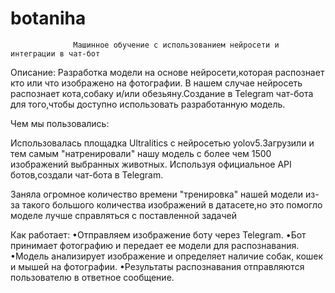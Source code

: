 # botaniha
                  Машинное обучение с использованием нейросети и интеграции в чат-бот 
Описание:
Разработка модели на основе нейросети,которая распознает кто или что изображено на фотографии.
В нашем случае нейросеть распознает кота,собаку и/или обезьяну.Создание в Telegram чат-бота для того,чтобы
доступно использовать разработанную модель.

Чем мы пользовались:

Использовалась площадка Ultralitics с нейросетью yolov5.Загрузили и тем самым "натренировали" нашу модель с более чем 1500 изображений выбранных животных.
Используя официальное API ботов,создали чат-бота в Telegram.

Заняла огромное количество времени "тренировка" нашей модели из-за такого большого количества изображений в датасете,но это помогло моделе лучше справляться с поставленной задачей

Как работает:
•Отправляем изображение боту через Telegram.
•Бот принимает фотографию и передает ее модели для распознавания.
•Модель анализирует изображение и определяет наличие собак, кошек и мышей на фотографии.
•Результаты распознавания отправляются пользователю в ответное сообщение.


